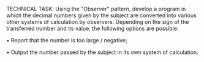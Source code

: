 TECHNICAL TASK:
Using the "Observer" pattern, develop a program in which the decimal numbers given by the subject are converted into various other systems of calculation by observers. Depending on the sign of the transferred number and its value, the following options are possible:

• Report that the number is too large / negative;

• Output the number passed by the subject in its own system of calculation.
